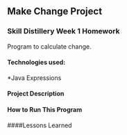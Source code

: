 ## Make Change Project

### Skill Distillery Week 1 Homework

Program to calculate change.

#### Technologies used:
*Java Expressions


#### Project Description

#### How to Run This Program

####Lessons Learned